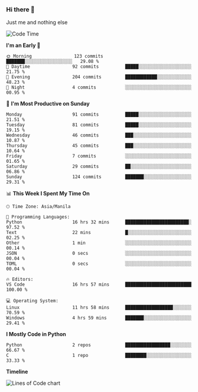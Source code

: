 ### Hi there 👋

Just me and nothing else


<!--START_SECTION:waka-->
![Code Time](http://img.shields.io/badge/Code%20Time-25%20hrs%2034%20mins-blue)

**I'm an Early 🐤** 

```text
🌞 Morning                123 commits         ███████░░░░░░░░░░░░░░░░░░   29.08 % 
🌆 Daytime                92 commits          █████░░░░░░░░░░░░░░░░░░░░   21.75 % 
🌃 Evening                204 commits         ████████████░░░░░░░░░░░░░   48.23 % 
🌙 Night                  4 commits           ░░░░░░░░░░░░░░░░░░░░░░░░░   00.95 % 
```
📅 **I'm Most Productive on Sunday** 

```text
Monday                   91 commits          █████░░░░░░░░░░░░░░░░░░░░   21.51 % 
Tuesday                  81 commits          █████░░░░░░░░░░░░░░░░░░░░   19.15 % 
Wednesday                46 commits          ███░░░░░░░░░░░░░░░░░░░░░░   10.87 % 
Thursday                 45 commits          ███░░░░░░░░░░░░░░░░░░░░░░   10.64 % 
Friday                   7 commits           ░░░░░░░░░░░░░░░░░░░░░░░░░   01.65 % 
Saturday                 29 commits          ██░░░░░░░░░░░░░░░░░░░░░░░   06.86 % 
Sunday                   124 commits         ███████░░░░░░░░░░░░░░░░░░   29.31 % 
```


📊 **This Week I Spent My Time On** 

```text
🕑︎ Time Zone: Asia/Manila

💬 Programming Languages: 
Python                   16 hrs 32 mins      ████████████████████████░   97.52 % 
Text                     22 mins             █░░░░░░░░░░░░░░░░░░░░░░░░   02.25 % 
Other                    1 min               ░░░░░░░░░░░░░░░░░░░░░░░░░   00.14 % 
JSON                     0 secs              ░░░░░░░░░░░░░░░░░░░░░░░░░   00.04 % 
TOML                     0 secs              ░░░░░░░░░░░░░░░░░░░░░░░░░   00.04 % 

🔥 Editors: 
VS Code                  16 hrs 57 mins      █████████████████████████   100.00 % 

💻 Operating System: 
Linux                    11 hrs 58 mins      ██████████████████░░░░░░░   70.59 % 
Windows                  4 hrs 59 mins       ███████░░░░░░░░░░░░░░░░░░   29.41 % 
```

**I Mostly Code in Python** 

```text
Python                   2 repos             █████████████████░░░░░░░░   66.67 % 
C                        1 repo              ████████░░░░░░░░░░░░░░░░░   33.33 % 
```



**Timeline**

![Lines of Code chart](https://raw.githubusercontent.com/mauring55/mauring55/main/assets/bar_graph.png)


<!--END_SECTION:waka-->
